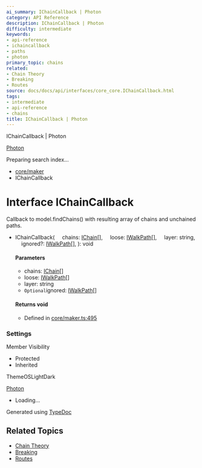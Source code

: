 ```yaml
---
ai_summary: IChainCallback | Photon
category: API Reference
description: IChainCallback | Photon
difficulty: intermediate
keywords:
- api-reference
- ichaincallback
- paths
- photon
primary_topic: chains
related:
- Chain Theory
- Breaking
- Routes
source: docs/docs/api/interfaces/core_core.IChainCallback.html
tags:
- intermediate
- api-reference
- chains
title: IChainCallback | Photon
---
```

IChainCallback | Photon

[Photon](../index.md)




Preparing search index...

* [core/maker](../modules/core_maker.md)
* IChainCallback

# Interface IChainCallback

Callback to model.findChains() with resulting array of chains and unchained paths.

* IChainCallback(
      chains: [IChain](core_maker.IChain.md)[],
      loose: [IWalkPath](core_maker.IWalkPath.md)[],
      layer: string,
      ignored?: [IWalkPath](core_maker.IWalkPath.md)[],
  ): void

  #### Parameters

  + chains: [IChain](core_maker.IChain.md)[]
  + loose: [IWalkPath](core_maker.IWalkPath.md)[]
  + layer: string
  + `Optional`ignored: [IWalkPath](core_maker.IWalkPath.md)[]

  #### Returns void

  + Defined in [core/maker.ts:495](https://github.com/mwhite454/photon/blob/main/packages/photon/src/core/maker.ts#L495)

### Settings

Member Visibility

* Protected
* Inherited

ThemeOSLightDark

[Photon](../index.md)

* Loading...

Generated using [TypeDoc](https://typedoc.org/)

## Related Topics

- [Chain Theory](../index.md)
- [Breaking](../index.md)
- [Routes](../index.md)
